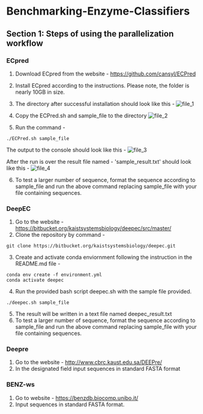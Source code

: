 # Benchmarking-Enzyme-Classifiers

## Section 1: Steps of using the parallelization workflow 

### ECpred

1. Download ECpred from the website - https://github.com/cansyl/ECPred 
2. Install ECpred according to the instructions. Please note, the folder is nearly 10GB in size. 
3. The directory after successful installation should look like this -
![file_1](https://user-images.githubusercontent.com/66162359/182935588-fff9c14e-0729-4382-80f1-ad19c302d05b.PNG)

4. Copy the ECPred.sh and sample_file to the directory 
![file_2](https://user-images.githubusercontent.com/66162359/182936062-ebd85ffa-1dfc-4d1f-a5be-ecc202572e0e.PNG)

5. Run the command - 
```
./ECPred.sh sample_file
```

The output to the console should look like this - 
![file_3](https://user-images.githubusercontent.com/66162359/182936178-a4715972-e783-46bc-bcdb-af223786e9ef.PNG)

After the run is over the result file named - 'sample_result.txt' should look like this - 
![file_4](https://user-images.githubusercontent.com/66162359/182936553-eeef5ca4-54b5-4ed5-b2cf-0372b39f3c25.PNG)


6. To test a larger number of sequence, format the sequence according to sample_file and run the above command replacing sample_file with your file containing sequences. 

### DeepEC

1. Go to the website - https://bitbucket.org/kaistsystemsbiology/deepec/src/master/
2. Clone the repository by command - 
```
git clone https://bitbucket.org/kaistsystemsbiology/deepec.git
```
3. Create and activate conda enviornment following the instruction in the README.md file - 
```
conda env create -f environment.yml
conda activate deepec
```
4. Run the provided bash script deepec.sh with the sample file provided. 
```
./deepec.sh sample_file
```
5. The result will be written in a text file named deepec_result.txt
6. To test a larger number of sequence, format the sequence according to sample_file and run the above command replacing sample_file with your file containing sequences. 

### Deepre 

1. Go to the website - http://www.cbrc.kaust.edu.sa/DEEPre/
2. In the designated field input sequences in standard FASTA format 

### BENZ-ws 

1. Go to website - https://benzdb.biocomp.unibo.it/
2. Input sequences in standard FASTA format. 
